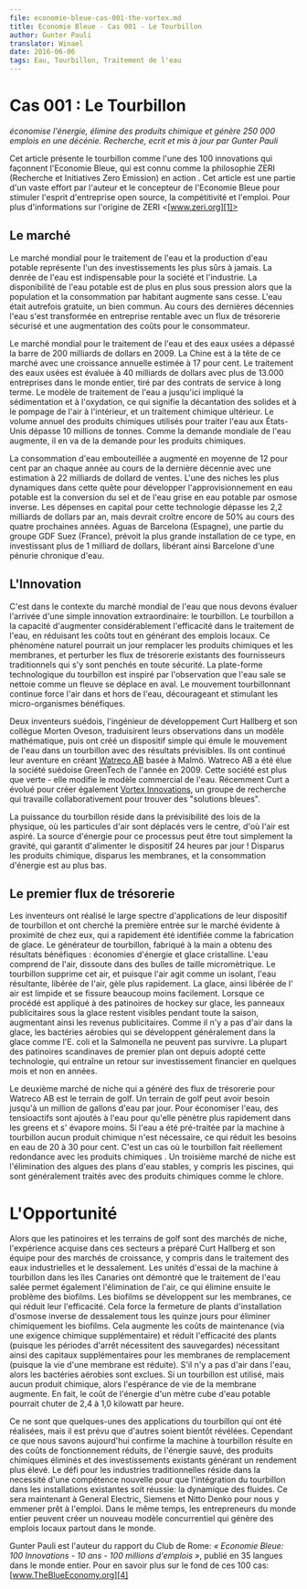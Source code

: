 ```yaml
---
file: economie-bleue-cas-001-the-vortex.md
title: Economie Bleue - Cas 001 - Le Tourbillon
author: Gunter Pauli
translator: Winael
date: 2016-06-06
tags: Eau, Tourbillon, Traitement de l'eau
---
```


<!-- lang: en 
Case 1
-->

# Cas 001 : Le Tourbillon

<!-- lang: en
saves energy, eliminates chemicals and generates 250,000 jobs within a decade
Researched, Written and Updated by Gunter Pauli
-->

_économise l'énergie, élimine des produits chimique et génère 250 000 emplois en une décénie._
_Recherche, ecrit et mis à jour par Gunter Pauli_

<!-- lang: en
This article introduces the vortex as one of the 100 innovations that shape The Blue Economy, which is known as ZERIʼs philosophy in action. This article is of part of a broad effort by the author and the designer of the Blue Economy to stimulate open source entrepreneurship, competitiveness and employment. For more information about the origin of ZERI <www.zeri.org> Zero Emission Research ans Initiatives
-->

Cet article présente le tourbillon comme l'une des 100 innovations qui façonnent l'Economie Bleue, qui est connu comme la philosophie ZERI (Recherche et Initiatives Zero Emission) en action . Cet article est une partie d'un vaste effort par l'auteur et le concepteur de l'Economie Bleue pour stimuler l'esprit d'entreprise open source, la compétitivité et l'emploi. Pour plus d'informations sur l'origine de ZERI <[www.zeri.org][1]>

## Le marché

<!-- lang: en
The world market for water treatment and the production of potable water represents one of the safest investments ever. The commodity of water is indispensable for society and industry. The availability of clean water is increasingly under pressure as population increases and consumption per capita rises incessantly. Water used to be free of charge, a commons. The last few decades has turned water into a profitable business with a secure cash flow and rising costs to the consumer.
-->

Le marché mondial pour le traitement de l'eau et la production d'eau potable représente l'un des investissements les plus sûrs à jamais. La denrée de l'eau est indispensable pour la société et l'industrie. La disponibilité de l'eau potable est de plus en plus sous pression alors que la population et la consommation par habitant augmente sans cesse. L'eau était autrefois gratuite, un bien commun. Au cours des dernières décennies l'eau s'est transformée en entreprise rentable avec un flux de trésorerie sécurisé et une augmentation des coûts pour le consommateur.

<!-- lang: en
The world market for water and waste water treatment surpassed the $200 billion mark in 2009. China leads this market with an estimated annual growth of 17 percent. Treating water sewage is valued at $40 billion with over 13,000 companies worldwide, driven by long term service contracts. The model of water treatment so far has involved sedimentation and oxidation, which means settling solids out and pumping air in, and a subsequent chemical treatment. The annual volume of chemicals used to treat water in the US exceeds 10 million tons. As world demand for water increases, so does demand for chemicals.
-->

Le marché mondial pour le traitement de l'eau et des eaux usées a dépassé la barre de 200 milliards de dollars en 2009. La Chine est à la tête de ce marché avec une croissance annuelle estimée à 17 pour cent. Le traitement des eaux usées est évaluée à 40 milliards de dollars avec plus de 13.000 entreprises dans le monde entier, tiré par des contrats de service à long terme. Le modèle de traitement de l'eau a jusqu'ici impliqué la sédimentation et à l'oxydation, ce qui signifie la décantation des solides et à le pompage de l'air à l'intérieur, et un traitement chimique ultérieur. Le volume annuel des produits chimiques utilisés pour traiter l'eau aux États-Unis dépasse 10 millions de tonnes. Comme la demande mondiale de l'eau augmente, il en va de la demande pour les produits chimiques.

<!-- lang: en
The consumption of bottled water increased by an average of 12 percent per year each year over the past decade with an estimated $22 billion in sales. One of the fastest growing niches in this quest to expand drinking water supply is the conversion of salt and grey water into drinking water through reverse osmosis. The capital expenditure for this technology exceeds $2.2 billion annually but is expected to grow another 50% over the next four years. Aguas de Barcelona (Spain), part of the GDF Suez Group (France), is planning the biggest installation of this type, investing over $1 billion, thus liberating Barcelona from a chronic water shortage.
-->

La consommation d'eau embouteillée a augmenté en moyenne de 12 pour cent par an chaque année au cours de la dernière décennie avec une estimation à 22 milliards de dollard de ventes. L'une des niches les plus dynamiques dans cette quête pour développer l'approvisionnement en eau potable est la conversion du sel et de l'eau grise en eau potable par osmose inverse. Les dépenses en capital pour cette technologie dépasse les 2,2 milliards de dollars par an, mais devrait croître encore de 50% au cours des quatre prochaines années. Aguas de Barcelona (Espagne), une partie du groupe GDF Suez (France), prévoit la plus grande installation de ce type, en investissant plus de 1 milliard de dollars, libérant ainsi Barcelone d'une pénurie chronique d'eau.

## L'Innovation

<!-- lang: en
It is within the context of the world market for water that we have to assess the arrival of an extraordinary simple innovation: the vortex. The vortex has the capacity to dramatically increase efficiency in water treatment, cutting costs while generating local jobs. This natural phenomenon could one day replace chemicals and membranes, and upset the existing cash flows of traditional suppliers that have looked safe. The technology platform of the vortex is inspired by the observation that dirty water cleanses itself as a river moves downstream. The continuous swirling movement forces air in and out of the water, discouraging and stimulating beneficial micro-organisms.
-->

C'est dans le contexte du marché mondial de l'eau que nous devons évaluer l'arrivée d'une simple innovation extraordinaire: le tourbillon. Le tourbillon a la capacité d'augmenter considérablement l'efficacité dans le traitement de l'eau, en réduisant les coûts tout en générant des emplois locaux. Ce phénomène naturel pourrait un jour remplacer les produits chimiques et les membranes, et perturber les flux de trésorerie existants des fournisseurs traditionnels qui s'y sont penchés en toute sécurité. La plate-forme technologique du tourbillon est inspiré par l'observation que l'eau sale se nettoie comme un fleuve se déplace en aval. Le mouvement tourbillonnant continue force l'air dans et hors de l'eau, décourageant et stimulant les micro-organismes bénéfiques.

<!-- lang: en
Two Swedish inventors, the development engineer Curt Hallberg and his colleague Morten Oveson, translated their observations into a mathematical model and then created a simple device that emulates the movement of water in a vortex with predictable results. They continued their venture to create Watreco AB based in Malmö. Watreco AB was elected the Swedish GreenTech company of the year in 2009. This company is more than green - it changes the business model of water. Recently Curt has moved on to also create Vortex Innovations, a research group that works collaboratively in finding “blue solutions”.
-->

Deux inventeurs suédois, l'ingénieur de développement Curt Hallberg et son collègue Morten Oveson, traduisirent leurs observations dans un modèle mathématique, puis ont créé un dispositif simple qui émule le mouvement de l'eau dans un tourbillon avec des résultats prévisibles. Ils ont continué leur aventure en créant [Watreco AB][2] basée à Malmö. Watreco AB a été élue la société suédoise GreenTech de l'année en 2009. Cette société est plus que verte - elle modifie le modèle commercial de l'eau. Récemment Curt a évolué pour créer également [Vortex Innovations][3], un groupe de recherche qui travaille collaborativement pour trouver des "solutions bleues".

<!-- lang: en
The power of the vortex rests in the predictability of the laws of physics, where air particles are dragged to the center, from where air is sucked out. The energy source for this process may be simply gravity, which is guaranteed to power the device 24 hours per day! Gone are chemicals, gone are membranes, and energy consumption is minute.
-->

La puissance du tourbillon réside dans la prévisibilité des lois de la physique, où les particules d'air sont déplacés vers le centre, d'où l'air est aspiré. La source d'énergie pour ce processus peut être tout simplement la gravité, qui garantit d'alimenter le dispositif 24 heures par jour ! Disparus les produits chimique, disparus les membranes, et la consommation d'énergie est au plus bas.


## Le premier flux de trésorerie

<!-- lang: en
The inventors realized the broad spectrum of applications for their vortex device and searched for the first obvious market entry close to home, which was soon identified as ice making. The hand-made vortex generator achieved beneficial results: energy savings and crystal clear ice. Water includes air, dissolved in micron-size bubbles. The vortex removes this air, and since air acts as an insulator, the resulting air-free water freezes faster. Air-free ice is crystal clear and cracks much less readily. When applied to ice hockey rinks, advertising signs beneath the ice remain visible all season, thus increasing publicity revenues. Since there is no air in the ice, aerobic bacteria that typically grow in ice like E.coli and Salmonella cannot survive. Most of the prominent Scandinavian ice rinks have since adopted the technology, resulting in a financial payback within months, not years.
-->

Les inventeurs ont réalisé le large spectre d'applications de leur dispositif de tourbillon et ont cherché la première entrée sur le marché évidente à proximité de chez eux, qui a rapidement été identifiée comme la fabrication de glace. Le générateur de tourbillon, fabriqué à la main a obtenu des résultats bénéfiques : économies d'énergie et glace cristalline. L'eau comprend de l'air, dissoute dans des bulles de taille micromètrique. Le tourbillon supprime cet air, et puisque l'air agit comme un isolant, l'eau résultante, libérée de l'air, gèle plus rapidement. La glace, ainsi libérée de l' air est limpide et se fissure beaucoup moins facilement. Lorsque ce procédé est appliqué à des patinoires de hockey sur glace, les panneaux publicitaires sous la glace restent visibles pendant toute la saison, augmentant ainsi les revenus publicitaires. Comme il n'y a pas d'air dans la glace, les bactéries aérobies qui se développent généralement dans la glace comme l'E. coli et la Salmonella ne peuvent pas survivre. La plupart des patinoires scandinaves de premier plan ont depuis adopté cette technologie, qui entraîne un retour sur investissement financier en quelques mois et non en années.

<!-- lang: en
The second niche market that has generated cash flow for Watreco AB is the golf course. A golf course may need up to one million gallons of water a day. To save water, surfactants are added to the water so that it penetrates faster into the greens and less evaporates. If the water has been pre-treated by the vortex machine, no chemicals are needed, reducing water requirement by 20 to 30 percent. This is a case where the  vortex actually makes chemicals redundant. A third niche market is the removal of algae from stable water bodies including swimming pools, which are typically treated with chemicals like chlorine.
-->

Le deuxième marché de niche qui a généré des flux de trésorerie pour Watreco AB est le terrain de golf. Un terrain de golf peut avoir besoin jusqu'à un million de gallons d'eau par jour. Pour économiser l'eau, des tensioactifs sont ajoutés à l'eau pour qu'elle pénètre plus rapidement dans les greens et s' évapore moins. Si l'eau a été pré-traitée par la machine à tourbillon aucun produit chimique n'est nécessaire, ce qui réduit les besoins en eau de 20 à 30 pour cent. C'est un cas où le tourbillon fait réellement redondance avec les produits chimiques . Un troisième marché de niche est l'élimination des algues des plans d'eau stables, y compris les piscines, qui sont généralement traités avec des produits chimiques comme le chlore.

# L'Opportunité

<!-- lang: en
While hockey rinks and golf courses are niche markets, the experience gained in these sectors prepared Curt Hallberg and his team for growth markets including industrial water treatment and desalination. The trial units of the vortex machine in the Canary Islands demonstrated that its treatment of salt water again permits the elimination of air, which subsequently eliminates the problem of biofilms. Biofilms grow on membranes, reducing the membraneʼs efficiency. This forces the closure of the desalination plantʼs reverse osmosis installation every fortnight to chemically remove biofilms. This increases maintenance costs (via an additional chemical requirement) and reduces the plantʼs efficiency (since shutdown periods require back up) as well as requiring further capital for replacement membranes (since the life of a membrane is reduced). If there is no air in the water, then the aerobic bacteria are excluded. If a vortex but no chemical is used, then the life expectancy of the membrane increases. In fact the energy cost of one cubic meter of drinking water could drop from 2.4 to 1.0 kiloWatt per hour.
-->

Alors que les patinoires et les terrains de golf sont des marchés de niche, l'expérience acquise dans ces secteurs a préparé Curt Hallberg et son équipe pour des marchés de croissance, y compris dans le traitement des eaux industrielles et le dessalement. Les unités d'essai de la machine à tourbillon dans les îles Canaries ont démontré que le traitement de l'eau salée permet également l'élimination de l'air, ce qui élimine ensuite le problème des biofilms. Les biofilms se développent sur les membranes, ce qui réduit leur l'efficacité. Cela force la fermeture de plants d'installation d'osmose inverse de dessalement tous les quinze jours pour éliminer chimiquement les biofilms. Cela augmente les coûts de maintenance (via une exigence chimique supplémentaire) et réduit l'efficacité des plants (puisque les périodes d'arrêt nécessitent des sauvegardes) nécessitant ainsi des capitaux supplémentaires pour les membranes de remplacement (puisque la vie d'une membrane est réduite). S'il n'y a pas d'air dans l'eau, alors les bactéries aérobies sont exclues. Si un tourbillon est utilisé, mais aucun produit chimique, alors l'espérance de vie de la membrane augmente. En fait, le coût de l'énergie d'un mètre cube d'eau potable pourrait chuter de 2,4 à 1,0 kilowatt par heure.

<!-- lang:en
These are only a few of the applications of the vortex that have been realized, but it is expected that more will be revealed soon. However what we know today confirms that the vortex machine results in reduced running costs, energy saved, chemicals eliminated and existing investments generating higher return. The challenge for mainstream industries is that the successful integration of the vortex into existing facilities requires a new core competence: fluid dynamics. It will now be up to General Electric, Siemens and Nitto Denko to take us out of the box. In the mean time, entrepreneurs around the world can create a new competitive model that generates jobs locally anywhere in the world.
-->

Ce ne sont que quelques-unes des applications du tourbillon qui ont été réalisées, mais il est prévu que d'autres soient bientôt révélées. Cependant ce que nous savons aujourd'hui confirme la machine à tourbillon résulte en des coûts de fonctionnement réduits, de l'énergie sauvé, des produits chimiques éliminés et des investissements existants générant un rendement plus élevé. Le défi pour les industries traditionnelles réside dans la necessité d'une compétence nouvelle pour que l'intégration du tourbillon dans les installations existantes soit réussie: la dynamique des fluides. Ce sera maintenant à General Electric, Siemens et Nitto Denko pour nous y emmener prêt à l'emploi. Dans le même temps, les entrepreneurs du monde entier peuvent créer un nouveau modèle concurrentiel qui génère des emplois locaux partout dans le monde.

<!-- lang: en
Gunter Pauli is the author of the Report to the Club of Rome: “Blue Economy: 100 Innovations - 10 years - 100 million jobs” published in 35 languages worldwide. For further background on the 100 cases: www.TheBlueEconomy.org
-->

Gunter Pauli est l'auteur du rapport du Club de Rome: _« Economie Bleue: 100 Innovations - 10 ans - 100 millions d'emplois »_, publié en 35 langues dans le monde entier. Pour en savoir plus sur le fond de ces 100 cas: [www.TheBlueEconomy.org][4]

[1]: www.zeri.org
[2]: http://www.watreco.com/
[3]: http://www.vortexinnovation.com/
[4]: www.TheBlueEconomy.org
